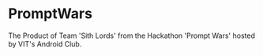 # PromptWars
The Product of Team 'Sith Lords' from the Hackathon 'Prompt Wars' hosted by VIT's Android Club.

